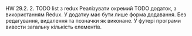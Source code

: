HW 29.2. 2. TODO list з redux
Реалізувати окремий TODO додаток, з використанням Redux. У додатку має бути лише форма додавання. Без редагування, видалення та позначки як виконане. У футері програми вивести загальну кількість елементів.
